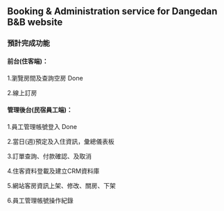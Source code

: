 ## Booking & Administration service for Dangedan B&B website

### 預計完成功能

#### 前台(住客端)：

1.瀏覽房間及查詢空房 Done

2.線上訂房


#### 管理後台(民宿員工端)：

1.員工管理帳號登入 Done

2.當日(週)預定及入住資訊，彙總儀表板

3.訂單查詢、付款確認、及取消

4.住客資料登載及建立CRM資料庫

5.網站客房資訊上架、修改、關房、下架

6.員工管理帳號操作紀錄
